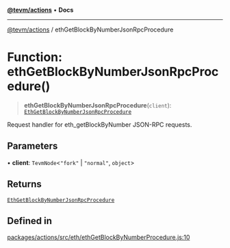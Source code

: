 [**@tevm/actions**](../README.md) • **Docs**

***

[@tevm/actions](../globals.md) / ethGetBlockByNumberJsonRpcProcedure

# Function: ethGetBlockByNumberJsonRpcProcedure()

> **ethGetBlockByNumberJsonRpcProcedure**(`client`): [`EthGetBlockByNumberJsonRpcProcedure`](../type-aliases/EthGetBlockByNumberJsonRpcProcedure.md)

Request handler for eth_getBlockByNumber JSON-RPC requests.

## Parameters

• **client**: `TevmNode`\<`"fork"` \| `"normal"`, `object`\>

## Returns

[`EthGetBlockByNumberJsonRpcProcedure`](../type-aliases/EthGetBlockByNumberJsonRpcProcedure.md)

## Defined in

[packages/actions/src/eth/ethGetBlockByNumberProcedure.js:10](https://github.com/evmts/tevm-monorepo/blob/main/packages/actions/src/eth/ethGetBlockByNumberProcedure.js#L10)
